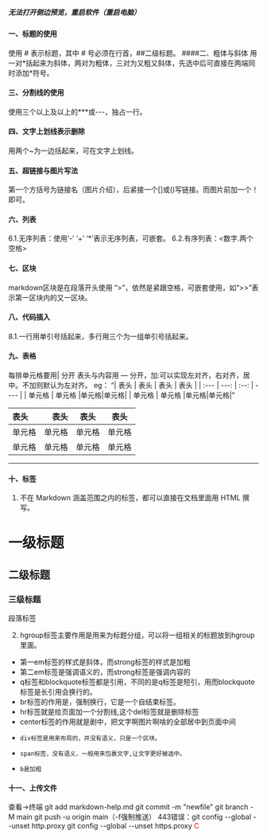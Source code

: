 ##### 无法打开侧边预览，重启软件（重启电脑）
#### 一、标题的使用
使用 # 表示标题，其中 # 号必须在行首，##二级标题。
####二、粗体与斜体
用一对*括起来为斜体，两对为粗体，三对为又粗又斜体，先选中后可直接在两端同时添加\*符号。
#### 三、分割线的使用
使用三个以上及以上的***或---，独占一行。
#### 四、文字上划线表示删除
用两个~为一边括起来，可在文字上划线。
#### 五、超链接与图片写法
第一个方括号为链接名（图片介绍），后紧接一个[]或()写链接。而图片前加一个！即可。
#### 六、列表
6.1.无序列表：使用‘-’ ‘+’ ‘*’表示无序列表，可嵌套。
6.2.有序列表：<数字.两个空格>
#### 七、区块
markdown区块是在段落开头使用 “>”，依然是紧跟空格，可嵌套使用，如“>>”表示第一区块内的又一区块。
#### 八、代码插入
8.1.一行用单引号括起来，多行用三个为一组单引号括起来。
#### 九、表格
每排单元格要用| 分开 表头与内容用 — 分开，加:可以实现左对齐，右对齐，居中。不加则默认为左对齐。
eg：
“|  表头   | 表头  | 表头 | 表头 |
| :---  | ---:  | :--: | ---- |
| 单元格  | 单元格 |单元格|单元格|
| 单元格  | 单元格 |单元格|单元格|”

|  表头   | 表头  | 表头 | 表头 |
| :---  | ---:  | :--: | ---- |
| 单元格  | 单元格 |单元格|单元格|
| 单元格  | 单元格 |单元格|单元格|
***
#### 十、标签
1.  不在 Markdown 涵盖范围之内的标签，都可以直接在文档里面用 HTML 撰写。
<h1>一级标题</h1>
<h2>二级标题</h2> 
<h3>三级标题</h3>
<p>段落标签</p>

2.  hgroup标签主要作用是用来为标题分组，可以将一组相关的标题放到hgroup里面。
+  第一em标签的样式是斜体，而strong标签的样式是加粗
+  第二em标签是强调语义的，而strong标签是强调内容的
+   q标签和blockquote标签都是引用，不同的是q标签是短引，用而blockquote标签是长引用会换行的。
+   br标签的作用是，强制换行，它是一个自结束标签。
+    hr标签就是给页面加一个分割线,这个del标签就是删除标签
+    center标签的作用就是剧中，把文字啊图片啊啥的全部居中到页面中间
+     div标签是用来布局的，并没有语义，只是一个区块。
+     span标签，没有语义，一般用来包裹文字,让文字更好被选中。
+     b是加粗
#### 十一、上传文件
查看->终端
git add markdown-help.md
git commit -m "newfile"
git branch -M main
git push -u origin main（-f强制推送）
443错误：git config --global --unset http.proxy
        git config --global --unset https.proxy
        <font color='red'> C </font>